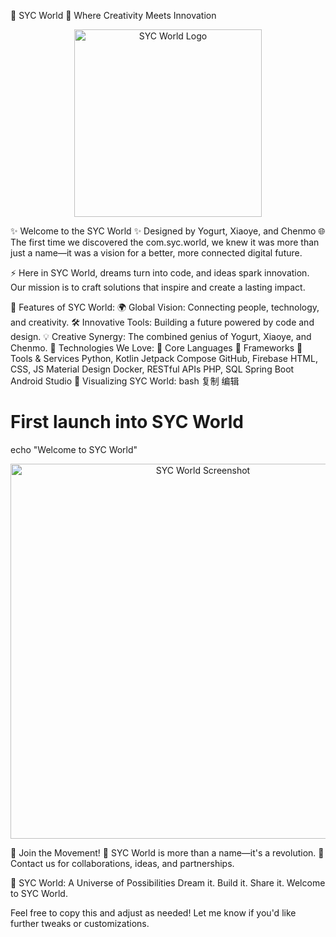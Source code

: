 🌟 SYC World 🌟
Where Creativity Meets Innovation

<p align="center"> <img src="https://github.com/user-attachments/assets/701cb012-3e13-4054-b710-c543941c9686" alt="SYC World Logo" width="300" height="300"> </p>
✨ Welcome to the SYC World ✨
Designed by Yogurt, Xiaoye, and Chenmo
🌐 The first time we discovered the com.syc.world, we knew it was more than just a name—it was a vision for a better, more connected digital future.

⚡️ Here in SYC World, dreams turn into code, and ideas spark innovation. Our mission is to craft solutions that inspire and create a lasting impact.

🚀 Features of SYC World:
🌍 Global Vision: Connecting people, technology, and creativity.
🛠️ Innovative Tools: Building a future powered by code and design.
💡 Creative Synergy: The combined genius of Yogurt, Xiaoye, and Chenmo.
🔧 Technologies We Love:
🌟 Core Languages	🌟 Frameworks	🌟 Tools & Services
Python, Kotlin	Jetpack Compose	GitHub, Firebase
HTML, CSS, JS	Material Design	Docker, RESTful APIs
PHP, SQL	Spring Boot	Android Studio
📸 Visualizing SYC World:
bash
复制
编辑
# First launch into SYC World
echo "Welcome to SYC World"
<p align="center"> <img src="https://github.com/user-attachments/assets/701cb012-3e13-4054-b710-c543941c9686" alt="SYC World Screenshot" width="600"> </p>
📣 Join the Movement!
🌟 SYC World is more than a name—it's a revolution.
💬 Contact us for collaborations, ideas, and partnerships.

🌌 SYC World: A Universe of Possibilities
Dream it. Build it. Share it. Welcome to SYC World.

Feel free to copy this and adjust as needed! Let me know if you'd like further tweaks or customizations.
